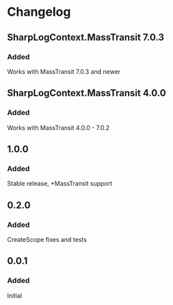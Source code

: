 # Changelog
## SharpLogContext.MassTransit 7.0.3
### Added
Works with MassTransit 7.0.3 and newer

## SharpLogContext.MassTransit 4.0.0
### Added
Works with MassTransit 4.0.0 - 7.0.2

## 1.0.0
### Added
Stable release, +MassTransit support

## 0.2.0
### Added
CreateScope fixes and tests

## 0.0.1
### Added
Initial
